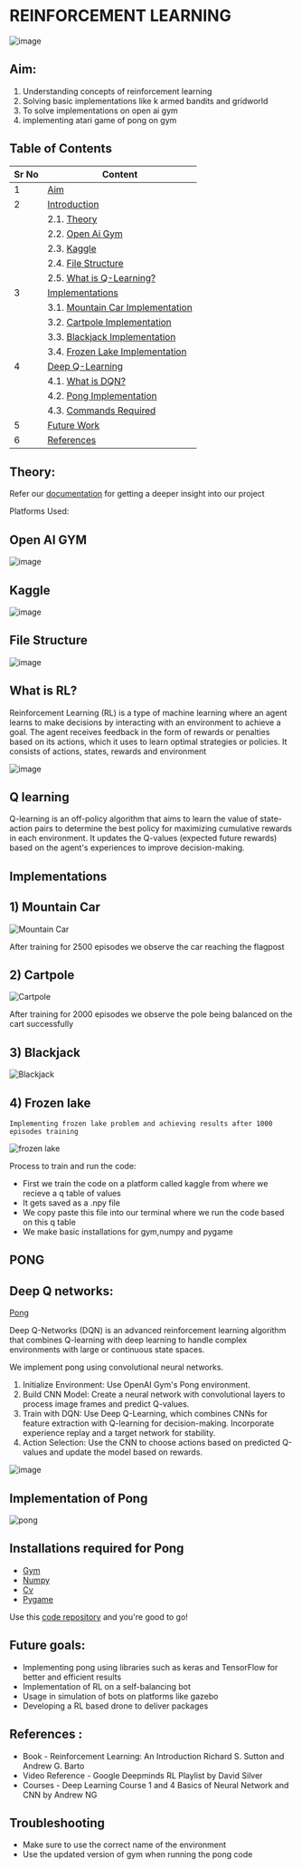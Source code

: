 # REINFORCEMENT LEARNING

![image](https://www.indianai.in/wp-content/uploads/2021/05/Reinforcement-Learning.jpg)



## Aim:
1) Understanding concepts of reinforcement learning
2) Solving basic implementations like k armed bandits and gridworld
3) To solve implementations on open ai gym
4) implementing atari game of pong on gym


## Table of Contents

| Sr No | Content                                    |
|-------|--------------------------------------------|
| 1     | [Aim](https://github.com/De-funkd/gym_master-Sra-/blob/main/README.md#aim)                          |
| 2     | [Introduction](https://github.com/De-funkd/gym_master-Sra-/blob/main/README.md#theory)                   |
|       | 2.1. [Theory](https://github.com/De-funkd/gym_master-Sra-/blob/main/README.md#theory)                    |
|       | 2.2. [Open Ai Gym](https://github.com/De-funkd/gym_master-Sra-/blob/main/README.md#Open-Ai-Gym)            |
|       | 2.3. [Kaggle](https://github.com/De-funkd/gym_master-Sra-/blob/main/README.md#Kaggle)            |
|       | 2.4. [File Structure](https://github.com/De-funkd/gym_master-Sra-/blob/main/README.md#File-Structure)               |
|       | 2.5. [What is Q-Learning?](https://github.com/De-funkd/gym_master-Sra-/blob/main/README.md#Kaggle)       |
| 3     | [Implementations](https://github.com/De-funkd/gym_master-Sra-/blob/main/README.md#Implementations)                |       
|       | 3.1. [Mountain Car Implementation]([https://github.com/De-funkd/gym_master-Sra-/blob/main/README.md#Mountain-Car-Implementation](https://github.com/De-funkd/gym_master-Sra-/blob/main/README.md#Kaggle)) |       
|       | 3.2. [Cartpole Implementation]([https://github.com/De-funkd/gym_master-Sra-/blob/main/README.md#Cartpole-Implementation](https://github.com/De-funkd/gym_master-Sra-/blob/main/README.md#Kaggle))   |       
|       | 3.3. [Blackjack Implementation]([https://github.com/De-funkd/gym_master-Sra-/blob/main/README.md#Blackjack-Implementation](https://github.com/De-funkd/gym_master-Sra-/blob/main/README.md#Kaggle))  |       
|       | 3.4. [Frozen Lake Implementation]([https://github.com/De-funkd/gym_master-Sra-/blob/main/README.md#Frozen-Lake-Implementation](https://github.com/De-funkd/gym_master-Sra-/blob/main/README.md#Kaggle)) |       
| 4     | [Deep Q-Learning]([https://github.com/De-funkd/gym_master-Sra-/blob/main/README.md#Deep-Q-Learning](https://github.com/De-funkd/gym_master-Sra-/blob/main/README.md#Kaggle))                |       
|       | 4.1. [What is DQN?]([https://github.com/De-funkd/gym_master-Sra-/blob/main/README.md#What-Is-DQN](https://github.com/De-funkd/gym_master-Sra-/blob/main/README.md#Kaggle))              |       
|       | 4.2. [Pong Implementation]([https://github.com/De-funkd/gym_master-Sra-/blob/main/README.md#Pong-Implementation](https://github.com/De-funkd/gym_master-Sra-/blob/main/README.md#Kaggle))       |       
|       | 4.3. [Commands Required]([https://github.com/De-funkd/gym_master-Sra-/blob/main/README.md#Commands-Required](https://github.com/De-funkd/gym_master-Sra-/blob/main/README.md#Kaggle))         |       
| 5     | [Future Work]([https://github.com/De-funkd/gym_master-Sra-/blob/main/README.md#Future-Work](https://github.com/De-funkd/gym_master-Sra-/blob/main/README.md#Kaggle))                    |       
| 6     | [References](https://github.com/De-funkd/gym_master-Sra-/blob/main/README.md#References)                     |
  

   

## Theory:
Refer our  [documentation](https://1drv.ms/w/c/c682f7548892e17e/ESp9_4ueLFBKmo37eFAK4aABpeTRamopaGlbPDY7wfjmcg?e=J5fVEx) for getting a deeper insight into our project

Platforms Used:

## Open AI GYM


![image](https://github.com/user-attachments/assets/0ff8bd67-c583-44a6-9361-fcdfa0677bef)


## Kaggle

![image](https://github.com/user-attachments/assets/edf2db32-6e79-43ca-bd96-4c9551b62406)





## File Structure


![image](https://github.com/user-attachments/assets/db53041f-57c1-4c57-94a4-59b60239e7c3)




## What is RL?

  Reinforcement Learning (RL) is a type of machine learning where an agent learns to make decisions by interacting with an environment to achieve a goal. 
  The agent receives feedback in the form of rewards or penalties based on its actions, which it uses to learn optimal strategies or policies.
  It consists of actions, states, rewards and environment


![image](https://github.com/user-attachments/assets/0f0aa061-a6a9-4b6a-8974-7b3cc5afb02f)





## Q learning
Q-learning is an off-policy algorithm that aims to learn the value of state-action pairs to determine the best policy for maximizing cumulative rewards in each environment. It updates the Q-values (expected future rewards) based on the agent's experiences to improve decision-making.

## Implementations

 ## 1) Mountain Car


 

   ![Mountain Car](https://miro.medium.com/v2/resize:fit:1200/1*kn59uPbJKlD2spM1vVAbKg.gif)
   
    
 

After training for 2500 episodes we observe the car reaching the flagpost

## 2) Cartpole


   

![Cartpole](https://trencseni.com/images/cartpole.gif)



After training for 2000 episodes we observe the pole being balanced on the cart successfully


  ## 3) Blackjack
      
      

   ![Blackjack](https://www.gymlibrary.dev/_images/blackjack.gif)
  

   




   ## 4) Frozen lake

    Implementing frozen lake problem and achieving results after 1000 episodes training



 
   
   ![frozen lake](https://gymnasium.farama.org/_images/frozen_lake.gif)





Process to train and run the code:
 * First we train the code on a platform called kaggle from where we recieve a q table of values
*  It gets saved as a .npy file
*  We copy paste this file into our terminal where we run the code based on this q table
*  We make basic installations for gym,numpy and pygame


## PONG
 ## Deep Q networks:
 
[Pong](https://mir-s3-cdn-cf.behance.net/project_modules/max_1200/c08edd97535089.5ec71d61c627a.gif)
 



Deep Q-Networks (DQN) is an advanced reinforcement learning algorithm that combines Q-learning with deep learning to handle complex environments with large or continuous state spaces. 

We implement pong using convolutional neural networks. 
1.	Initialize Environment: Use OpenAI Gym's Pong environment.
2.	Build CNN Model: Create a neural network with convolutional layers to process image frames and predict Q-values.
3.	Train with DQN: Use Deep Q-Learning, which combines CNNs for feature extraction with Q-learning for decision-making. Incorporate experience replay and a target network for stability.
4.	Action Selection: Use the CNN to choose actions based on predicted Q-values and update the model based on rewards.


![image](https://github.com/user-attachments/assets/26e68d1b-4575-431a-b46e-8816aca7d8d1)



## Implementation of Pong




![pong](https://www.gymlibrary.dev/_images/pong.gif)




## Installations required for Pong
* [Gym](https://github.com/openai/gym)
* [Numpy](https://numpy.org/install/)
* [Cv](https://opencv.org/get-started/)
* [Pygame](https://www.pygame.org/download.shtml)
  

Use this [code repository](https://github.com/De-funkd/gym_master-Sra-)  and you're good to go!





 ## Future goals:
*	Implementing pong using libraries such as keras and TensorFlow for better and efficient results
*	Implementation of RL on a self-balancing bot
* Usage in simulation of bots on platforms like gazebo
*	Developing a RL based drone to deliver packages

## References :
 * Book - Reinforcement Learning: An Introduction Richard S. Sutton and Andrew G. Barto
 * Video Reference - Google Deepminds RL Playlist by David Silver
 * Courses - Deep Learning Course 1 and 4 Basics of Neural Network and CNN by Andrew NG 

 ## Troubleshooting
* Make sure to use the correct name of the environment
* Use the updated version of gym when running the pong code

   
